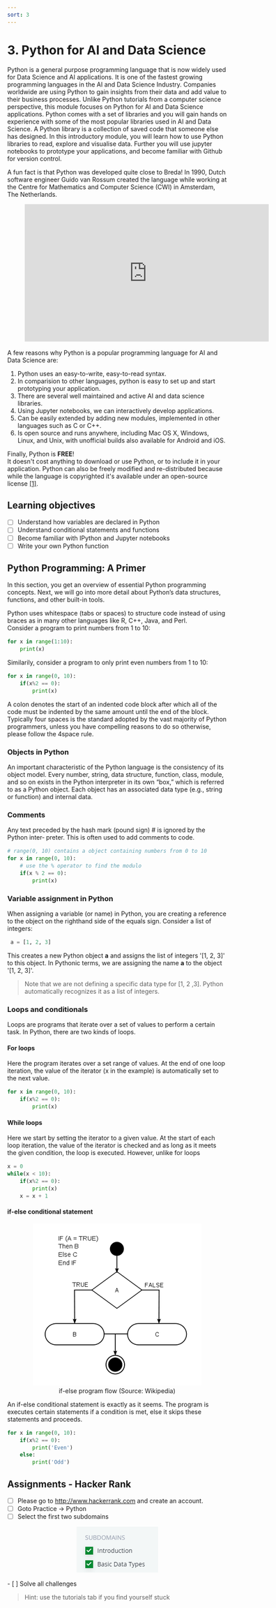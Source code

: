 ```yaml
---
sort: 3
---
```


# 3. Python for AI and Data Science

Python is a general purpose programming language that is now widely used for Data Science and AI applications. It is one of the fastest growing programming languages in the AI and Data Science Industry. Companies worldwide are using Python to gain insights from their data and add value to their business processes. Unlike Python tutorials from a computer science perspective, this module focuses on Python for AI and Data Science applications. Python comes with a set of libraries and you will gain hands on experience with some of the most popular libraries used in AI and Data Science. A Python library is a collection of saved code that someone else has designed. In this introductory module, you will learn how to use Python libraries to read, explore and visualise data. Further you will use jupyter notebooks to prototype your applications, and become familiar with Github for version control.

A fun fact is that Python was developed quite close to Breda! In 1990, Dutch software engineer Guido van Rossum created the language while working at the Centre for Mathematics and Computer Science (CWI) in Amsterdam, The Netherlands.

<!-- blank line -->
<figure class="video_container">
<center>
<iframe width="560" height="315" src="https://www.youtube-nocookie.com/embed/7kn7NtlV6g0?controls=0" title="YouTube video player" frameborder="0" allow="accelerometer; autoplay; clipboard-write; encrypted-media; gyroscope; picture-in-picture" allowfullscreen></iframe>
</center>
</figure>
<!-- blank line -->

A few reasons why Python is a popular programming language for AI and Data Science are:
1. Python uses an easy-to-write, easy-to-read syntax.
2. In comparision to other languages, python is easy to set up and start prototyping your application.
3. There are several well maintained and active AI and data science libraries.
4. Using Jupyter notebooks, we can interactively develop applications.
5. Can be easily extended by adding new modules, implemented in other languages such as C or C++.
6. Is open source and runs anywhere, including Mac OS X, Windows, Linux, and Unix, with unofficial builds also available for Android and iOS.

Finally, Python is **FREE**!<br> It doesn't cost anything to download or use Python, or to include it in your application. Python can also be freely modified and re-distributed because while the language is copyrighted it's available under an open-source license [[1]](#1).

## Learning objectives
- [ ] Understand how variables are declared in Python
- [ ] Understand conditional statements and functions
- [ ] Become familiar with IPython and Jupyter notebooks
- [ ] Write your own Python function

## Python Programming: A Primer
In this section, you get an overview of essential Python programming concepts. Next, we will go into more detail about Python’s
data structures, functions, and other built-in tools.

Python uses whitespace (tabs or spaces) to structure code instead of using braces as in
many other languages like R, C++, Java, and Perl.
<br>
Consider a program to print numbers from 1 to 10:

```Python
for x in range(1:10):
    print(x)
```

Similarily, consider a program to only print even numbers from 1 to 10:

```Python
for x in range(0, 10):
    if(x%2 == 0):
        print(x)
```

A colon denotes the start of an indented code block after which all of the code must
be indented by the same amount until the end of the block. Typically four spaces is
the standard adopted by the vast majority of Python programmers, unless you have compelling reasons to do so otherwise, please follow the 4space rule.

### Objects in Python
An important characteristic of the Python language is the consistency of its object
model. Every number, string, data structure, function, class, module, and so on exists
in the Python interpreter in its own “box,” which is referred to as a Python object.
Each object has an associated data type (e.g., string or function) and internal data.

### Comments
Any text preceded by the hash mark (pound sign) # is ignored by the Python inter‐
preter. This is often used to add comments to code.

```Python
# range(0, 10) contains a object containing numbers from 0 to 10
for x in range(0, 10):
    # use the % operator to find the modulo
    if(x % 2 == 0):
        print(x)
```

### Variable assignment in Python
When assigning a variable (or name) in Python, you are creating a reference to the
object on the righthand side of the equals sign. Consider a list of
integers:

```Python
 a = [1, 2, 3]
```

This creates a new Python object **a** and assigns the list of integers '[1, 2, 3]'
to this object. In Pythonic terms, we are assigning the name **a** to the object
'[1, 2, 3]'.

> Note that we are not defining a specific data type for [1, 2 ,3].
> Python automatically recognizes it as a list of integers.

### Loops and conditionals
Loops are programs that iterate over a set of values to perform a certain task.
In Python, there are two kinds of loops.

#### For loops
Here the program iterates over a set range of values. At the end of one loop
iteration, the value of the iterator (x in the example) is automatically set to the next value.

```Python
for x in range(0, 10):
    if(x%2 == 0):
        print(x)
```

#### While loops
Here we start by setting the iterator to a given value. At the start of each loop
iteration, the value of the iterator is checked and as long as it meets the given condition, the loop is executed. However, unlike for loops

```Python
x = 0
while(x < 10):
    if(x%2 == 0):
        print(x)
    x = x + 1
```

#### if-else conditional statement

<figure>
    <center>
    <img src="..\assets\ifelse.PNG" />
    <figcaption>if-else program flow (Source: Wikipedia)</figcaption>
    </center>
</figure>


An if-else conditional statement is exactly as it seems. The program is executes certain statements if a condition is met, else it skips these statements and proceeds.

```Python
for x in range(0, 10):
    if(x%2 == 0):
        print('Even')
    else:
        print('Odd')
```

## Assignments - Hacker Rank

- [ ] Please go to <http://www.hackerrank.com> and create an account.
- [ ] Goto Practice -> Python
- [ ] Select the first two subdomains
<figure>
    <center>
    <img src="..\assets\hackerRank.PNG" />
    <figcaption></figcaption>
    </center>
</figure>
- [ ] Solve all challenges

> Hint: use the tutorials tab if you find yourself stuck
